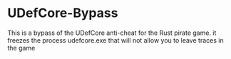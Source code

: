# UDefCore-Bypass
This is a bypass of the UDefCore anti-cheat for the Rust pirate game. it freezes the process udefcore.exe that will not allow you to leave traces in the game
